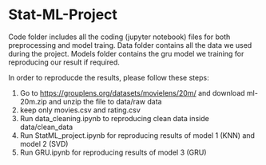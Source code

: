 # Stat-ML-Project
Code folder includes all the coding (jupyter notebook) files for both preprocessing and model traing.
Data folder contains all the data we used during the project.
Models folder contains the gru model we training for reproducing our result if required. 

In order to reproducde the results, please follow these steps:
1. Go to https://grouplens.org/datasets/movielens/20m/ and download ml-20m.zip and unzip the file to data/raw data
2. keep only movies.csv and rating.csv
3. Run data_cleaning.ipynb to reproducing clean data inside data/clean_data
4. Run StatML_project.ipynb for reproducing results of model 1 (KNN) and model 2 (SVD)
5. Run GRU.ipynb for reproducing results of model 3 (GRU)

